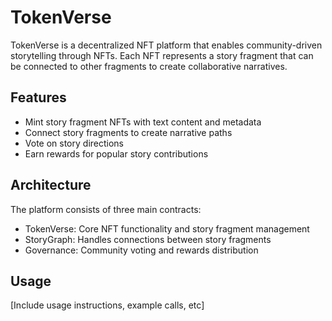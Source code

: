 # TokenVerse
TokenVerse is a decentralized NFT platform that enables community-driven storytelling through NFTs. Each NFT represents a story fragment that can be connected to other fragments to create collaborative narratives.

## Features
- Mint story fragment NFTs with text content and metadata
- Connect story fragments to create narrative paths
- Vote on story directions
- Earn rewards for popular story contributions

## Architecture
The platform consists of three main contracts:
- TokenVerse: Core NFT functionality and story fragment management
- StoryGraph: Handles connections between story fragments
- Governance: Community voting and rewards distribution

## Usage
[Include usage instructions, example calls, etc]

